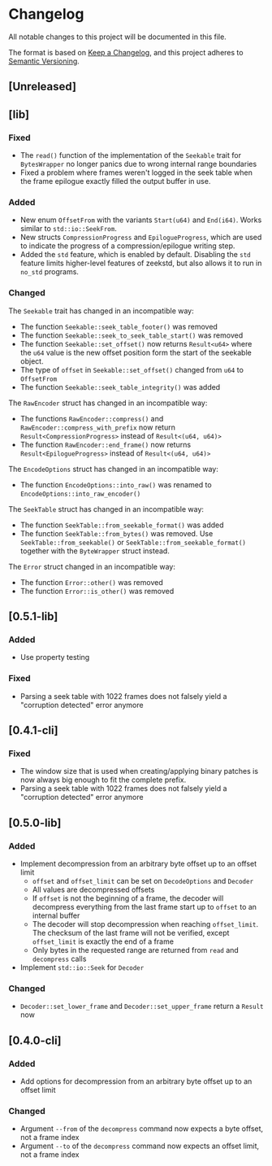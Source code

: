 # Changelog

All notable changes to this project will be documented in this file.

The format is based on [Keep a Changelog](https://keepachangelog.com/en/1.1.0/), and this project
adheres to [Semantic Versioning](https://semver.org/spec/v2.0.0.html).

## [Unreleased]

## [lib]

### Fixed

- The `read()` function of the implementation of the `Seekable` trait for `BytesWrapper` no longer
  panics due to wrong internal range boundaries
- Fixed a problem where frames weren't logged in the seek table when the frame epilogue exactly
  filled the output buffer in use.

### Added

- New enum `OffsetFrom` with the variants `Start(u64)` and `End(i64)`. Works similar to
  `std::io::SeekFrom`.
- New structs `CompressionProgress` and `EpilogueProgress`, which are used to indicate the progress
  of a compression/epilogue writing step.
- Added the `std` feature, which is enabled by default. Disabling the `std` feature limits
  higher-level features of zeekstd, but also allows it to run in `no_std` programs.

### Changed

The `Seekable` trait has changed in an incompatible way:

- The function `Seekable::seek_table_footer()` was removed
- The function `Seekable::seek_to_seek_table_start()` was removed
- The function `Seekable::set_offset()` now returns `Result<u64>` where the `u64` value is the new
  offset position form the start of the seekable object.
- The type of `offset` in `Seekable::set_offset()` changed from `u64` to `OffsetFrom`
- The function `Seekable::seek_table_integrity()` was added

The `RawEncoder` struct has changed in an incompatible way:

- The functions `RawEncoder::compress()` and `RawEncoder::compress_with_prefix` now return
  `Result<CompressionProgress>` instead of `Result<(u64, u64)>`
- The function `RawEncoder::end_frame()` now returns `Result<EpilogueProgress>` instead of
  `Result<(u64, u64)>`

The `EncodeOptions` struct has changed in an incompatible way:

- The function `EncodeOptions::into_raw()` was renamed to `EncodeOptions::into_raw_encoder()`

The `SeekTable` struct has changed in an incompatible way:

- The function `SeekTable::from_seekable_format()` was added
- The function `SeekTable::from_bytes()` was removed. Use `SeekTable::from_seekable()` or
  `SeekTable::from_seekable_format()` together with the `ByteWrapper` struct instead.

The `Error` struct changed in an incompatible way:

- The function `Error::other()` was removed
- The function `Error::is_other()` was removed

## [0.5.1-lib]

### Added

- Use property testing

### Fixed

- Parsing a seek table with 1022 frames does not falsely yield a "corruption detected" error anymore

## [0.4.1-cli]

### Fixed

- The window size that is used when creating/applying binary patches is now always big enough to fit
  the complete prefix.
- Parsing a seek table with 1022 frames does not falsely yield a "corruption detected" error anymore

## [0.5.0-lib]

### Added

- Implement decompression from an arbitrary byte offset up to an offset limit
  - `offset` and `offset_limit` can be set on `DecodeOptions` and `Decoder`
  - All values are decompressed offsets
  - If `offset` is not the beginning of a frame, the decoder will decompress everything from the
    last frame start up to `offset` to an internal buffer
  - The decoder will stop decompression when reaching `offset_limit`. The checksum of the last frame
    will not be verified, except `offset_limit` is exactly the end of a frame
  - Only bytes in the requested range are returned from `read` and `decompress` calls
- Implement `std::io::Seek` for `Decoder`

### Changed

- `Decoder::set_lower_frame` and `Decoder::set_upper_frame` return a `Result` now

## [0.4.0-cli]

### Added

- Add options for decompression from an arbitrary byte offset up to an offset limit

### Changed

- Argument `--from` of the `decompress` command now expects a byte offset, not a frame index
- Argument `--to` of the `decompress` command now expects an offset limit, not a frame index
